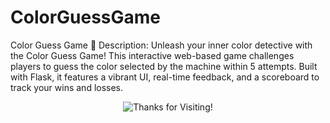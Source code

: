 # ColorGuessGame
Color Guess Game 🎨 Description: Unleash your inner color detective with the Color Guess Game! This interactive web-based game challenges players to guess the color selected by the machine within 5 attempts. Built with Flask, it features a vibrant UI, real-time feedback, and a scoreboard to track your wins and losses.

<p align="center">
  <img src="https://readme-typing-svg.herokuapp.com?font=Fira+Code&weight=600&size=22&pause=1000&color=F75C5C&center=true&vCenter=true&width=450&lines=Thanks+for+Visiting!+🚀" alt="Thanks for Visiting!">
</p>
